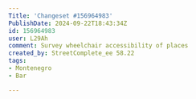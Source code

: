 ```yaml
---
Title: 'Changeset #156964983'
PublishDate: 2024-09-22T18:43:34Z
id: 156964983
user: L29Ah
comment: Survey wheelchair accessibility of places
created_by: StreetComplete_ee 58.22
tags:
- Montenegro
- Bar

---
```

